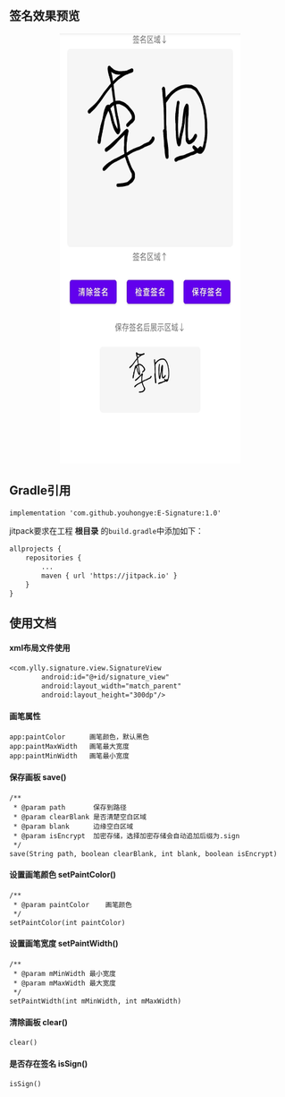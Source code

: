 ## 签名效果预览
<div align=center><img width="324" height="768" src="https://raw.githubusercontent.com/youhongye/E-Signature/1.0/app/src/main/res/drawable-xxhdpi/img_signature.png"/></div>

## Gradle引用
	implementation 'com.github.youhongye:E-Signature:1.0'    
 jitpack要求在工程 **根目录** 的`build.gradle`中添加如下：  
```
allprojects {
    repositories {
        ...
        maven { url 'https://jitpack.io' }
    }
}
```
## 使用文档
#### xml布局文件使用
```
<com.ylly.signature.view.SignatureView
        android:id="@+id/signature_view"
        android:layout_width="match_parent"
        android:layout_height="300dp"/>
```
#### 画笔属性
```
app:paintColor  	画笔颜色，默认黑色
app:paintMaxWidth	画笔最大宽度
app:paintMinWidth	画笔最小宽度
```
#### 保存画板  save()
```
/**
 * @param path       保存到路径
 * @param clearBlank 是否清楚空白区域
 * @param blank      边缘空白区域
 * @param isEncrypt  加密存储，选择加密存储会自动追加后缀为.sign
 */
save(String path, boolean clearBlank, int blank, boolean isEncrypt)
```
#### 设置画笔颜色  setPaintColor()
```
/**
 * @param paintColor	画笔颜色
 */
setPaintColor(int paintColor)
```
#### 设置画笔宽度  setPaintWidth()
```
/**
 * @param mMinWidth	最小宽度
 * @param mMaxWidth	最大宽度
 */
setPaintWidth(int mMinWidth, int mMaxWidth)
```
#### 清除画板  clear()
```
clear()
```
#### 是否存在签名  isSign()
```
isSign()
```
